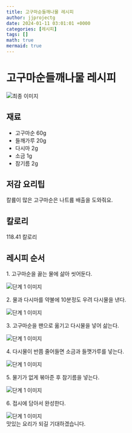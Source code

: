 ```yaml
---
title: 고구마순들깨나물 레시피
author: jjprojectg
date: 2024-01-11 03:01:01 +0000
categories: [레시피]
tags: []
math: true
mermaid: true
---
```

<meta name="og:type" content="website"/>
<meta charset="UTF-8"/>
<div class="header">
  <h1>고구마순들깨나물 레시피</h1>
</div>

<div class="container my-4">
  <div class="row">
    <div class="col-12 col-md-6">
      <div class="recipe-image">
        <img src="http://www.foodsafetykorea.go.kr/uploadimg/20210129/20210129101743_1611883063736.JPG" class="step-image" alt="최종 이미지"/>
      </div>
    </div>
    <div class="col-12 col-md-6">
      <div class="ingredients">
        <h2>재료</h2>
        <ul class="card">
          <li> 고구마순 60g </li>
          <li>  들깨가루 20g </li>
          <li>  다시마 2g </li>
          <li>  소금 1g </li>
          <li>  참기름 2g </li>
</ul>
      </div>
    </div>
    <div class="col-12 col-md-6">
      <div class="ingredients">
        <h2>저감 요리팁</h2>
        <div class="card"> 
          <p>
            칼륨이 많은 고구마순은 나트륨 배출을 도와줘요.
          </p>
        </div>
      </div>
      <div class="ingredients">
        <h2>칼로리</h2>
        <div class="card"> 
          <p>
            118.41 칼로리
          </p>
        </div>
      </div>
    </div>
  </div>

  <h2 class="my-4">레시피 순서</h2>
  <div class="card recipe-card">
    <div class="card-body recipe-step">
      <p class="card-text step-description">1. 고구마순을 끓는 물에 삶아 씻어둔다.</p>
      <img src="http://www.foodsafetykorea.go.kr/uploadimg/20210129/20210129101805_1611883085051.JPG" alt="단계 1 이미지" class="step-image"/>
    </div>
  </div>
  <div class="card recipe-card">
    <div class="card-body recipe-step">
      <p class="card-text step-description">2. 물과 다시마를 약불에 10분정도 우려 다시물을 낸다.</p>
      <img src="http://www.foodsafetykorea.go.kr/uploadimg/20210129/20210129101816_1611883096204.JPG" alt="단계 1 이미지" class="step-image"/>
    </div>
  </div>
  <div class="card recipe-card">
    <div class="card-body recipe-step">
      <p class="card-text step-description">3. 고구마순을 팬으로 옮기고 다시물을 넣어 삶는다.</p>
      <img src="http://www.foodsafetykorea.go.kr/uploadimg/20210129/20210129101831_1611883111514.JPG" alt="단계 1 이미지" class="step-image"/>
    </div>
  </div>
  <div class="card recipe-card">
    <div class="card-body recipe-step">
      <p class="card-text step-description">4. 다시물이 반쯤 줄어들면 소금과 들깻가루를 넣는다.</p>
      <img src="http://www.foodsafetykorea.go.kr/uploadimg/20210129/20210129101844_1611883124694.JPG" alt="단계 1 이미지" class="step-image"/>
    </div>
  </div>
  <div class="card recipe-card">
    <div class="card-body recipe-step">
      <p class="card-text step-description">5. 물기가 없게 볶아준 후 참기름을 넣는다.</p>
      <img src="http://www.foodsafetykorea.go.kr/uploadimg/20210129/20210129101859_1611883139609.JPG" alt="단계 1 이미지" class="step-image"/>
    </div>
  </div>
  <div class="card recipe-card">
    <div class="card-body recipe-step">
      <p class="card-text step-description">6. 접시에 담아서 완성한다.</p>
      <img src="http://www.foodsafetykorea.go.kr/uploadimg/20210129/20210129101911_1611883151302.JPG" alt="단계 1 이미지" class="step-image"/>
    </div>
  </div>

</div>
맛있는 요리가 되길 기대하겠습니다.
